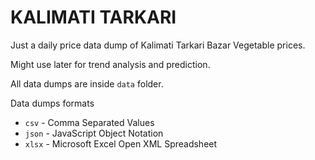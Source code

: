 # KALIMATI TARKARI

Just a daily price data dump of Kalimati Tarkari Bazar Vegetable prices. 

Might use later for trend analysis and prediction.

All data dumps are inside `data` folder.

Data dumps formats 
* `csv` - Comma Separated Values
* `json` - JavaScript Object Notation
* `xlsx` - Microsoft Excel Open XML Spreadsheet

